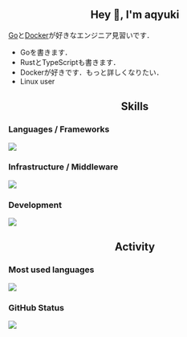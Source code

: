 <h2 align="center">Hey 👋, I'm aqyuki</h2>

[Go](https://go.dev/)と[Docker](https://www.docker.com/)が好きなエンジニア見習いです．

- Goを書きます．
- RustとTypeScriptも書きます．
- Dockerが好きです．もっと詳しくなりたい．
- Linux user

<h2 align="center">Skills</h2>

<div align="left">
  <h3>Languages / Frameworks</h3>
  <picture>
    <source
      srcset="https://skillicons.dev/icons?theme=dark&perline=4&i=golang,rust,typescript,bun"
      media="(prefers-color-scheme: dark)"
    />
    <img src="https://skillicons.dev/icons?theme=light&perline=4&i=golang,rust,typescript,bun" />
  </picture>

  <h3>Infrastructure / Middleware</h3>
  <picture>
    <source
      srcset="https://skillicons.dev/icons?theme=dark&perline=4&i=cloudflare,kubernetes,postgresql,redis"
      media="(prefers-color-scheme: dark)"
    />
    <img src="https://skillicons.dev/icons?theme=light&perline=4&i=cloudflare,kubernetes,postgresql,redis" />
  </picture>

  <h3>Development</h3>
  <picture>
    <source
      srcset="https://skillicons.dev/icons?theme=dark&perline=4&i=vscode,linux,bash,docker,notion,git,github"
      media="(prefers-color-scheme: dark)"
    />
    <img src="https://skillicons.dev/icons?theme=light&perline=4&i=vscode,linux,bash,docker,notion,git,github" />
  </picture>
</div>

<h2 align="center">Activity</h2>
<div align="left">
  <h3>Most used languages</h3>
  <picture>
    <source
      srcset="https://github-readme-stats.vercel.app/api/top-langs?layout=compact&theme=dark&username=aqyuki"
      media="(prefers-color-scheme: dark)"
    />
    <img src="https://github-readme-stats.vercel.app/api/top-langs?layout=compact&theme=light&username=aqyuki">
  </picture>

  <h3>GitHub Status</h3>
  <picture>
    <source
      srcset="https://github-readme-stats.vercel.app/api?show_icons=true&theme=dark&username=aqyuki"
      media="(prefers-color-scheme: dark)"
    />
    <img src="https://github-readme-stats.vercel.app/api?show_icons=true&theme=light&username=aqyuki">
  </picture>
</div>
